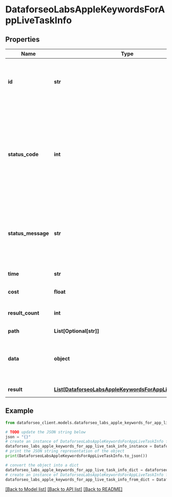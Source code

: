 # DataforseoLabsAppleKeywordsForAppLiveTaskInfo


## Properties

Name | Type | Description | Notes
------------ | ------------- | ------------- | -------------
**id** | **str** | task identifier unique task identifier in our system in the UUID format | [optional] 
**status_code** | **int** | status code of the task generated by DataForSEO, can be within the following range: 10000-60000 you can find the full list of the response codes here | [optional] 
**status_message** | **str** | informational message of the task you can find the full list of general informational messages here | [optional] 
**time** | **str** | execution time, seconds | [optional] 
**cost** | **float** | total tasks cost, USD | [optional] 
**result_count** | **int** | number of elements in the result array | [optional] 
**path** | **List[Optional[str]]** | URL path | [optional] 
**data** | **object** | contains the same parameters that you specified in the POST request | [optional] 
**result** | [**List[DataforseoLabsAppleKeywordsForAppLiveResultInfo]**](DataforseoLabsAppleKeywordsForAppLiveResultInfo.md) | array of results | [optional] 

## Example

```python
from dataforseo_client.models.dataforseo_labs_apple_keywords_for_app_live_task_info import DataforseoLabsAppleKeywordsForAppLiveTaskInfo

# TODO update the JSON string below
json = "{}"
# create an instance of DataforseoLabsAppleKeywordsForAppLiveTaskInfo from a JSON string
dataforseo_labs_apple_keywords_for_app_live_task_info_instance = DataforseoLabsAppleKeywordsForAppLiveTaskInfo.from_json(json)
# print the JSON string representation of the object
print(DataforseoLabsAppleKeywordsForAppLiveTaskInfo.to_json())

# convert the object into a dict
dataforseo_labs_apple_keywords_for_app_live_task_info_dict = dataforseo_labs_apple_keywords_for_app_live_task_info_instance.to_dict()
# create an instance of DataforseoLabsAppleKeywordsForAppLiveTaskInfo from a dict
dataforseo_labs_apple_keywords_for_app_live_task_info_from_dict = DataforseoLabsAppleKeywordsForAppLiveTaskInfo.from_dict(dataforseo_labs_apple_keywords_for_app_live_task_info_dict)
```
[[Back to Model list]](../README.md#documentation-for-models) [[Back to API list]](../README.md#documentation-for-api-endpoints) [[Back to README]](../README.md)


